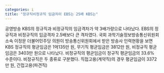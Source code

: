 ```yaml
---
categories: i
title: "정규직비정규직 임금차이 EBS는 25배 KBS는"
---
```

공영방송 KBS의 정규직과 비정규직의 임금격차가 약 3배가량으로 나타났다. EBS의 정규직과 비정규직의 임금격차 2.5배보다 큰 격차였다. 국회 과학기술정보방송통신위원회 소속 이정문 더불어민주당 의원이 방송통신위원회에서 받은 방송사 인력현황을 보면 KBS 정규직의 평균임금은 1억135만 원, 무기직 평균임금은 3812만 원, 비정규직 평균임금은 3403만 원으로 나타났다. 비정규직의 평균임금이 정규직 평균임금의 33.6% 수준이다. 비정규직은 두 종류로 구분했다. 직접고용(계약직)의 경우 평균임금이 3372만 원, 간접고용(파견직)